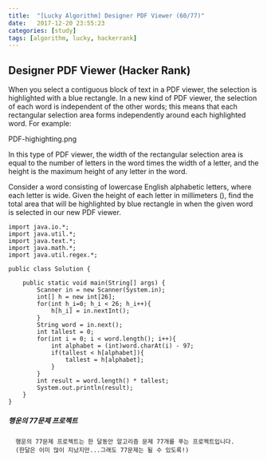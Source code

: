 ```yaml
---
title:  "[Lucky Algorithm] Designer PDF Viewer (60/77)"
date:   2017-12-20 23:55:23
categories: [study]
tags: [algorithm, lucky, hackerrank]
---
```

## Designer PDF Viewer (Hacker Rank)
When you select a contiguous block of text in a PDF viewer, the selection is highlighted with a blue rectangle. In a new kind of PDF viewer, the selection of each word is independent of the other words; this means that each rectangular selection area forms independently around each highlighted word. For example:

PDF-highighting.png

In this type of PDF viewer, the width of the rectangular selection area is equal to the number of letters in the word times the width of a letter, and the height is the maximum height of any letter in the word.

Consider a word consisting of lowercase English alphabetic letters, where each letter is  wide. Given the height of each letter in millimeters (), find the total area that will be highlighted by blue rectangle in when the given word is selected in our new PDF viewer.

```
import java.io.*;
import java.util.*;
import java.text.*;
import java.math.*;
import java.util.regex.*;

public class Solution {

    public static void main(String[] args) {
        Scanner in = new Scanner(System.in);
        int[] h = new int[26];
        for(int h_i=0; h_i < 26; h_i++){
            h[h_i] = in.nextInt();
        }
        String word = in.next();
        int tallest = 0;
        for(int i = 0; i < word.length(); i++){
            int alphabet = (int)word.charAt(i) - 97;
            if(tallest < h[alphabet]){
                tallest = h[alphabet];
            }
        }
        int result = word.length() * tallest;
        System.out.println(result);
    }
}

```

##### 행운의 77문제 프로젝트
```
  행운의 77문제 프로젝트는 한 달동안 알고리즘 문제 77개를 푸는 프로젝트입니다.
  (한달은 이미 많이 지났지만...그래도 77문제는 될 수 있도록!)
```
